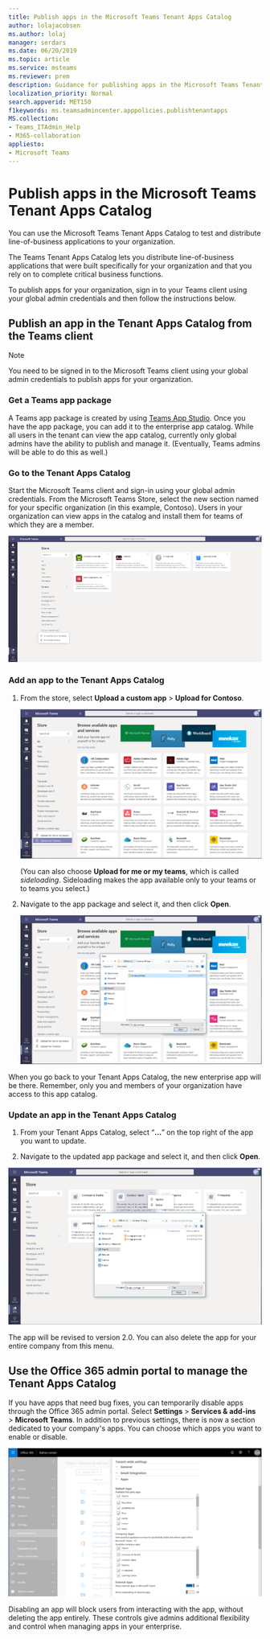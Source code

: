 ```yaml
---
title: Publish apps in the Microsoft Teams Tenant Apps Catalog
author: lolajacobsen
ms.author: lolaj
manager: serdars
ms.date: 06/20/2019
ms.topic: article
ms.service: msteams
ms.reviewer: prem
description: Guidance for publishing apps in the Microsoft Teams Tenant Apps Catalog. 
localization_priority: Normal
search.appverid: MET150
f1keywords: ms.teamsadmincenter.apppolicies.publishtenantapps
MS.collection: 
- Teams_ITAdmin_Help
- M365-collaboration
appliesto: 
- Microsoft Teams
---
```


Publish apps in the Microsoft Teams Tenant Apps Catalog
=======================================================

You can use the Microsoft Teams Tenant Apps Catalog to test and distribute line-of-business applications to your organization.

The Teams Tenant Apps Catalog lets you distribute line-of-business applications that were built specifically for your organization and that you rely on to complete critical business functions.

To publish apps for your organization, sign in to your Teams client using your global admin credentials and then follow the instructions below.

## Publish an app in the Tenant Apps Catalog from the Teams client

> [!NOTE]
> You need to be signed in to the Microsoft Teams client using your global admin credentials to publish apps for your organization.

### Get a Teams app package

A Teams app package is created by using [Teams App Studio](https://docs.microsoft.com/microsoftteams/platform/get-started/get-started-app-studio). Once you have the app package, you can add it to the enterprise app catalog. While all users in the tenant can view the app catalog, currently only global admins have the ability to publish and manage it. (Eventually, Teams admins will be able to do this as well.)

### Go to the Tenant Apps Catalog

Start the Microsoft Teams client and sign-in using your global admin credentials. From the Microsoft Teams Store, select the new section named for your specific organization (in this example, Contoso). Users in your organization can view apps in the catalog and install them for teams of which they are a member.

![Screenshot of the Teams App Store showing the app catalog.](media/private-app-store-teams-image01.png)

### Add an app to the Tenant Apps Catalog

1. From the store, select **Upload a custom app** > **Upload for Contoso**.

    ![Screenshot of the Teams App Store showing the app catalog.](media/private-app-store-teams-image02.png)

    (You can also choose **Upload for me or my teams**, which is called *sideloading*. Sideloading makes the app available only to your teams or to teams you select.)

2. Navigate to the app package and select it, and then click **Open**.

    ![Screenshot of the Teams App Store showing the app catalog.](media/private-app-store-teams-image03.png)

When you go back to your Tenant Apps Catalog, the new enterprise app will be there. Remember, only you and members of your organization have access to this app catalog.

### Update an app in the Tenant Apps Catalog

1. From your Tenant Apps Catalog, select “**…**” on the top right of the app you want to update.

2. Navigate to the updated app package and select it, and then click **Open**.

![Screenshot of the Teams App Store showing the app catalog.](media/private-app-store-teams-image04.png)

The app will be revised to version 2.0. You can also delete the app for your entire company from this menu.

## Use the Office 365 admin portal to manage the Tenant Apps Catalog

If you have apps that need bug fixes, you can temporarily disable apps through the Office 365 admin portal. Select **Settings** > **Services & add-ins** > **Microsoft Teams**. In addition to previous settings, there is now a section dedicated to your company's apps. You can choose which apps you want to enable or disable.

![Screenshot of the Teams App Store showing the app catalog.](media/private-app-store-teams-image05.png)

Disabling an app will block users from interacting with the app, without deleting the app entirely. These controls give admins additional flexibility and control when managing apps in your enterprise.
